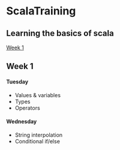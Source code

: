 # ScalaTraining

## Learning the basics of scala

[Week 1](#Week-1)



## Week 1
#### Tuesday
- Values & variables 
- Types
- Operators 

#### Wednesday 
- String interpolation 
- Conditional if/else